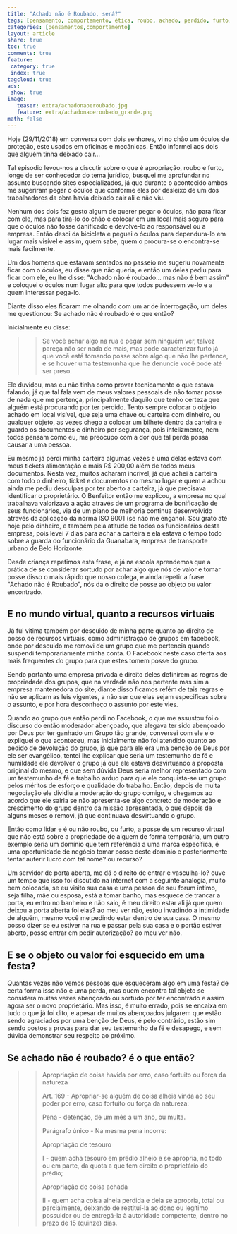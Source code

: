 ```yaml
---
title: "Achado não é Roubado, será?"
tags: [pensamento, comportamento, ética, roubo, achado, perdido, furto, apropriação]
categories: [pensamentos,comportamento]
layout: article
share: true
toc: true
comments: true
feature:
 category: true
 index: true
tagcloud: true
ads: 
 show: true
image:
   teaser: extra/achadonaoeroubado.jpg
   feature: extra/achadonaoeroubado_grande.png
math: false
---
```


Hoje (29/11/2018) em conversa com dois senhores, vi no chão um óculos de proteção, este usados em oficinas e mecânicas. Então informei aos dois que alguém tinha deixado cair...

<!--more-->

Tal episodio levou-nos a discutir sobre o que é apropriação, roubo e furto, longe de ser conhecedor do tema jurídico, busquei me aprofundar no assunto buscando sites especializados, já que durante o acontecido ambos me sugeriram pegar o óculos que conforme eles por desleixo de um dos trabalhadores da obra havia deixado cair ali e não viu. 

Nenhum dos dois fez gesto algum de querer pegar o óculos, não para ficar com ele, mas para tira-lo do chão e colocar em um local mais seguro para que o óculos não fosse danificado e devolve-lo ao responsável ou a empresa. Então desci da bicicleta e peguei o óculos para dependura-lo em lugar mais visível e assim, quem sabe, quem o procura-se o encontra-se mais facilmente.

Um dos homens que estavam sentados no passeio me sugeriu novamente ficar com o óculos, eu disse que não queria, e então um deles pediu para ficar com ele, eu lhe disse: "Achado não é roubado... mas não é bem assim" e coloquei o óculos num lugar alto para que todos pudessem ve-lo e a quem interessar pega-lo.

Diante disso eles ficaram me olhando com um ar de interrogação, um deles me questionou: Se achado não é roubado é o que então?

Inicialmente eu disse: 

>> Se você achar algo na rua e pegar sem ninguém ver, talvez pareça não ser nada de mais, mas pode caracterizar furto já que você está tomando posse sobre algo que não lhe pertence, e se houver uma testemunha que lhe denuncie você pode até ser preso.

Ele duvidou, mas eu não tinha como provar tecnicamente o que estava falando, já que tal fala vem de meus valores pessoais de não tomar posse de nada que me pertença, principalmente daquilo que tenho certeza que alguém está procurando por ter perdido. Tento sempre colocar o objeto achado em local visível, que seja uma chave ou carteira com dinheiro, ou qualquer objeto, as vezes chego a colocar um bilhete dentro da carteira e guardo os documentos e dinheiro por segurança, pois infelizmente, nem todos pensam como eu, me preocupo com a dor que tal perda possa causar a uma pessoa. 

Eu mesmo já perdi minha carteira algumas vezes e uma delas estava com meus tickets alimentação e mais R$ 200,00 além de todos meus documentos. Nesta vez, muitos acharam incrível, já que achei a carteira com todo o dinheiro, ticket e documentos no mesmo lugar e quem a achou ainda me pediu desculpas por ter aberto a carteira, já que precisava identificar o proprietário. O Benfeitor então me explicou, a empresa no qual trabalhava valorizava a ação através de um programa de bonificação de seus funcionários, via de um plano de melhoria continua desenvolvido através da aplicação da norma ISO 9001 (se não me engano). Sou grato até hoje pelo dinheiro, e também pela atitude de todos os funcionários desta empresa, pois levei 7 dias para achar a carteira e ela estava o tempo todo sobre a guarda do funcionário da Guanabara, empresa de transporte urbano de Belo Horizonte.

Desde criança repetimos esta frase, e já na escola aprendemos que a prática de se considerar sortudo por achar algo que nós de valor e tomar posse disso o mais rápido que nosso colega, e ainda repetir a frase "Achado não é Roubado", nós da o direito de posse ao objeto ou valor encontrado.

## E no mundo virtual, quanto a recursos virtuais

Já fui vitima também por descuido de minha parte quanto ao direito de posso de recursos virtuais, como administração de grupos em facebook, onde por descuido me removi de um grupo que me pertencia quando suspendi temporariamente minha conta. O Facebook neste caso oferta aos mais frequentes do grupo para que estes tomem posse do grupo.

Sendo portanto uma empresa privada é direito deles definirem as regras de propriedade dos grupos, que na verdade não nos pertente mas sim a empresa mantenedora do site, diante disso ficamos refém de tais regras e não se aplicam as leis vigentes, a não ser que elas sejam especificas sobre o assunto, e por hora desconheço o assunto por este vies.

Quando ao grupo que então perdi no Facebook, o que me assustou foi o discurso do então moderador abençoado, que alegava ter sido abençoado por Deus por ter ganhado um Grupo tão grande, conversei com ele e o expliquei o que aconteceu, mas inicialmente não foi atendido quanto ao pedido de devolução do grupo, já que para ele era uma benção de Deus por ele ser evangélico, tentei lhe explicar que seria um testemunho de fé e humildade ele devolver o grupo já que ele estava desvirtuando a proposta original do mesmo, e que sem dúvida Deus seria melhor representado com um testemunho de fé e trabalho arduo para que ele conquista-se um grupo pelos méritos de esforço e qualidade do trabalho. Então, depois de muita negociação ele dividiu a moderação do grupo comigo, e chegamos ao acordo que ele sairia se não apresenta-se algo concreto de moderação e crescimento do grupo dentro da missão apresentada, o que depois de alguns meses o removi, já que continuava desvirtuando o grupo.

Então como lidar e é ou não roubo, ou furto, a posse de um recurso virtual que não está sobre a propriedade de alguem de forma temporária, um outro exemplo seria um domínio que tem referência a uma marca específica, é uma oportunidade de negócio tomar posse deste domínio e posteriormente tentar auferir lucro com tal nome? ou recurso?

Um servidor de porta aberta, me dá o direito de entrar e vasculha-lo? ouve um tempo que isso foi discutido na internet com a seguinte analogia, muito bem colocada, se eu visito sua casa e uma pessoa de seu forum intimo, seja filha, mãe ou esposa, está a tomar banho, mas esquece de trancar a porta, eu entro no banheiro e não saio, é meu direito estar ali já que quem deixou a porta aberta foi elas? ao meu ver não, estou invadindo a intimidade de alguém, mesmo você me pedindo estar dentro de sua casa. O mesmo posso dizer se eu estiver na rua e passar pela sua casa e o portão estiver aberto, posso entrar em pedir autorização? ao meu ver não.

## E se o objeto ou valor foi esquecido em uma festa?

Quantas vezes não vemos pessoas que esqueceram algo em uma festa? de certa forma isso não é uma perda, mas quem encontra tal objeto se considera muitas vezes abençoado ou sortudo por ter encontrado e assim agora ser o novo proprietário. Mas isso, é muito errado, pois se encaixa em tudo o que já foi dito, e apesar de muitos abençoados julgarem que estão sendo agraciados por uma benção de Deus, é pelo contrário, estão sim sendo postos a provas para dar seu testemunho de fé e desapego, e sem dúvida demonstrar seu respeito ao próximo.

## Se achado não é roubado? é o que então?

>> Apropriação de coisa havida por erro, caso fortuito ou força da natureza
>> 
>> Art. 169 - Apropriar-se alguém de coisa alheia vinda ao seu poder por erro, caso fortuito ou força da natureza:
>> 
>> Pena - detenção, de um mês a um ano, ou multa.
>> 
>> Parágrafo único - Na mesma pena incorre:
>> 
>> Apropriação de tesouro
>> 
>> I - quem acha tesouro em prédio alheio e se apropria, no todo ou em parte, da quota a que tem direito o proprietário do prédio;
>> 
>> Apropriação de coisa achada
>> 
>> II - quem acha coisa alheia perdida e dela se apropria, total ou parcialmente, deixando de restituí-la ao dono ou legítimo possuidor ou de entregá-la à autoridade competente, dentro no prazo de 15 (quinze) dias.